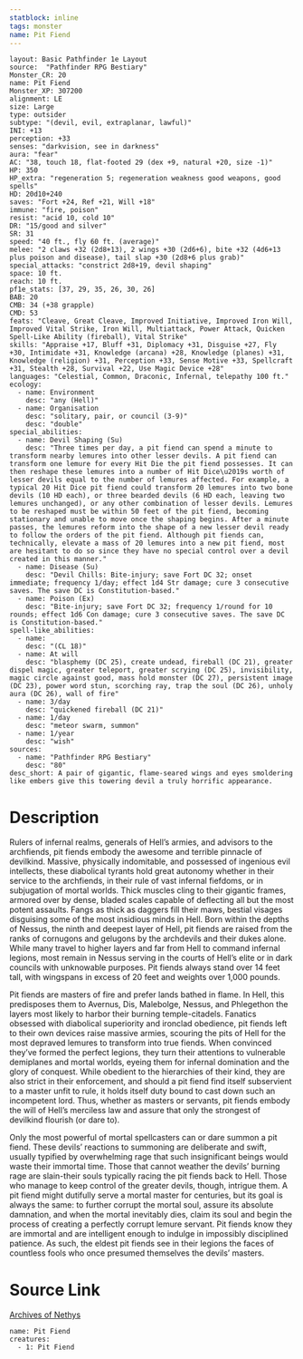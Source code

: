 ```yaml
---
statblock: inline
tags: monster
name: Pit Fiend
---
```

```statblock
layout: Basic Pathfinder 1e Layout
source:  "Pathfinder RPG Bestiary"
Monster_CR: 20
name: Pit Fiend
Monster_XP: 307200
alignment: LE
size: Large
type: outsider
subtype: "(devil, evil, extraplanar, lawful)"
INI: +13
perception: +33
senses: "darkvision, see in darkness"
aura: "fear"
AC: "38, touch 18, flat-footed 29 (dex +9, natural +20, size -1)"
HP: 350
HP_extra: "regeneration 5; regeneration weakness good weapons, good spells"
HD: 20d10+240
saves: "Fort +24, Ref +21, Will +18"
immune: "fire, poison"
resist: "acid 10, cold 10"
DR: "15/good and silver"
SR: 31
speed: "40 ft., fly 60 ft. (average)"
melee: "2 claws +32 (2d8+13), 2 wings +30 (2d6+6), bite +32 (4d6+13 plus poison and disease), tail slap +30 (2d8+6 plus grab)"
special_attacks: "constrict 2d8+19, devil shaping"
space: 10 ft.
reach: 10 ft.
pf1e_stats: [37, 29, 35, 26, 30, 26]
BAB: 20
CMB: 34 (+38 grapple)
CMD: 53
feats: "Cleave, Great Cleave, Improved Initiative, Improved Iron Will, Improved Vital Strike, Iron Will, Multiattack, Power Attack, Quicken Spell-Like Ability (fireball), Vital Strike"
skills: "Appraise +17, Bluff +31, Diplomacy +31, Disguise +27, Fly +30, Intimidate +31, Knowledge (arcana) +28, Knowledge (planes) +31, Knowledge (religion) +31, Perception +33, Sense Motive +33, Spellcraft +31, Stealth +28, Survival +22, Use Magic Device +28"
languages: "Celestial, Common, Draconic, Infernal, telepathy 100 ft."
ecology:
  - name: Environment
    desc: "any (Hell)"
  - name: Organisation
    desc: "solitary, pair, or council (3-9)"
    desc: "double"
special_abilities:
  - name: Devil Shaping (Su)
    desc: "Three times per day, a pit fiend can spend a minute to transform nearby lemures into other lesser devils. A pit fiend can transform one lemure for every Hit Die the pit fiend possesses. It can then reshape these lemures into a number of Hit Dice\u2019s worth of lesser devils equal to the number of lemures affected. For example, a typical 20 Hit Dice pit fiend could transform 20 lemures into two bone devils (10 HD each), or three bearded devils (6 HD each, leaving two lemures unchanged), or any other combination of lesser devils. Lemures to be reshaped must be within 50 feet of the pit fiend, becoming stationary and unable to move once the shaping begins. After a minute passes, the lemures reform into the shape of a new lesser devil ready to follow the orders of the pit fiend. Although pit fiends can, technically, elevate a mass of 20 lemures into a new pit fiend, most are hesitant to do so since they have no special control over a devil created in this manner."
  - name: Disease (Su)
    desc: "Devil Chills: Bite-injury; save Fort DC 32; onset immediate; frequency 1/day; effect 1d4 Str damage; cure 3 consecutive saves. The save DC is Constitution-based."
  - name: Poison (Ex)
    desc: "Bite-injury; save Fort DC 32; frequency 1/round for 10 rounds; effect 1d6 Con damage; cure 3 consecutive saves. The save DC is Constitution-based."
spell-like_abilities:
  - name:
    desc: "(CL 18)"
  - name: At will
    desc: "blasphemy (DC 25), create undead, fireball (DC 21), greater dispel magic, greater teleport, greater scrying (DC 25), invisibility, magic circle against good, mass hold monster (DC 27), persistent image (DC 23), power word stun, scorching ray, trap the soul (DC 26), unholy aura (DC 26), wall of fire"
  - name: 3/day
    desc: "quickened fireball (DC 21)"
  - name: 1/day
    desc: "meteor swarm, summon"
  - name: 1/year
    desc: "wish"
sources:
  - name: "Pathfinder RPG Bestiary"
    desc: "80"
desc_short: A pair of gigantic, flame-seared wings and eyes smoldering like embers give this towering devil a truly horrific appearance.
```
# Description
Rulers of infernal realms, generals of Hell’s armies, and advisors to the archfiends, pit fiends embody the awesome and terrible pinnacle of devilkind. Massive, physically indomitable, and possessed of ingenious evil intellects, these diabolical tyrants hold great autonomy whether in their service to the archfiends, in their rule of vast infernal fiefdoms, or in subjugation of mortal worlds. Thick muscles cling to their gigantic frames, armored over by dense, bladed scales capable of deflecting all but the most potent assaults. Fangs as thick as daggers fill their maws, bestial visages disguising some of the most insidious minds in Hell. Born within the depths of Nessus, the ninth and deepest layer of Hell, pit fiends are raised from the ranks of cornugons and gelugons by the archdevils and their dukes alone. While many travel to higher layers and far from Hell to command infernal legions, most remain in Nessus serving in the courts of Hell’s elite or in dark councils with unknowable purposes. Pit fiends always stand over 14 feet tall, with wingspans in excess of 20 feet and weights over 1,000 pounds.

Pit fiends are masters of fire and prefer lands bathed in flame. In Hell, this predisposes them to Avernus, Dis, Malebolge, Nessus, and Phlegethon the layers most likely to harbor their burning temple-citadels. Fanatics obsessed with diabolical superiority and ironclad obedience, pit fiends left to their own devices raise massive armies, scouring the pits of Hell for the most depraved lemures to transform into true fiends. When convinced they’ve formed the perfect legions, they turn their attentions to vulnerable demiplanes and mortal worlds, eyeing them for infernal domination and the glory of conquest. While obedient to the hierarchies of their kind, they are also strict in their enforcement, and should a pit fiend find itself subservient to a master unfit to rule, it holds itself duty bound to cast down such an incompetent lord. Thus, whether as masters or servants, pit fiends embody the will of Hell’s merciless law and assure that only the strongest of devilkind flourish (or dare to).

Only the most powerful of mortal spellcasters can or dare summon a pit fiend. These devils’ reactions to summoning are deliberate and swift, usually typified by overwhelming rage that such insignificant beings would waste their immortal time. Those that cannot weather the devils’ burning rage are slain-their souls typically racing the pit fiends back to Hell. Those who manage to keep control of the greater devils, though, intrigue them. A pit fiend might dutifully serve a mortal master for centuries, but its goal is always the same: to further corrupt the mortal soul, assure its absolute damnation, and when the mortal inevitably dies, claim its soul and begin the process of creating a perfectly corrupt lemure servant. Pit fiends know they are immortal and are intelligent enough to indulge in impossibly disciplined patience. As such, the eldest pit fiends see in their legions the faces of countless fools who once presumed themselves the devils’ masters.
# Source Link
[Archives of Nethys](https://aonprd.com/MonsterDisplay.aspx?ItemName=Pit%20Fiend)
```encounter-table
name: Pit Fiend
creatures:
  - 1: Pit Fiend
```
